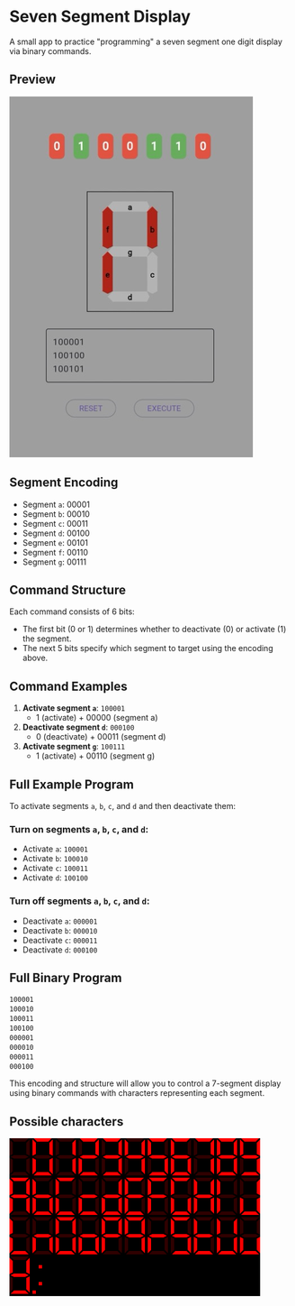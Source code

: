# Seven Segment Display

A small app to practice "programming" a seven segment one digit display via binary commands.

## Preview

![alt text](screenshot.jpeg)

## Segment Encoding

- Segment `a`: 00001
- Segment `b`: 00010
- Segment `c`: 00011
- Segment `d`: 00100
- Segment `e`: 00101
- Segment `f`: 00110
- Segment `g`: 00111

## Command Structure

Each command consists of 6 bits:

- The first bit (0 or 1) determines whether to deactivate (0) or activate (1) the segment.
- The next 5 bits specify which segment to target using the encoding above.

## Command Examples

1. **Activate segment `a`**: `100001`
   - 1 (activate) + 00000 (segment a)
2. **Deactivate segment `d`**: `000100`
   - 0 (deactivate) + 00011 (segment d)
3. **Activate segment `g`**: `100111`
   - 1 (activate) + 00110 (segment g)

## Full Example Program

To activate segments `a`, `b`, `c`, and `d` and then deactivate them:

### Turn on segments `a`, `b`, `c`, and `d`:

- Activate `a`: `100001`
- Activate `b`: `100010`
- Activate `c`: `100011`
- Activate `d`: `100100`

### Turn off segments `a`, `b`, `c`, and `d`:

- Deactivate `a`: `000001`
- Deactivate `b`: `000010`
- Deactivate `c`: `000011`
- Deactivate `d`: `000100`

## Full Binary Program

```bash
100001
100010
100011
100100
000001
000010
000011
000100
```
This encoding and structure will allow you to control a 7-segment display using binary commands with characters representing each segment.

## Possible characters

![alt text](possible_characters.png)
